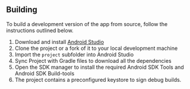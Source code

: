 ## Building
To build a development version of the app from source, follow the instructions outlined below.

1. Download and install [Android Studio](http://developer.android.com/sdk/index.html)
2. Clone the project or a fork of it to your local development machine
3. Import the `project` subfolder into Android Studio
4. Sync Project with Gradle files to download all the dependencies
5. Open the SDK manager to install the required Android SDK Tools and Android SDK Build-tools
6. The project contains a preconfigured keystore to sign debug builds.
